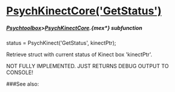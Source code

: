 # [PsychKinectCore('GetStatus')](PsychKinectCore-GetStatus) 
##### [Psychtoolbox](Psychtoolbox)>[PsychKinectCore](PsychKinectCore).{mex*} subfunction

status = PsychKinect('GetStatus', kinectPtr);

Retrieve struct with current status of Kinect box 'kinectPtr'.  
  
NOT FULLY IMPLEMENTED. JUST RETURNS DEBUG OUTPUT TO CONSOLE!  
  


###See also:

